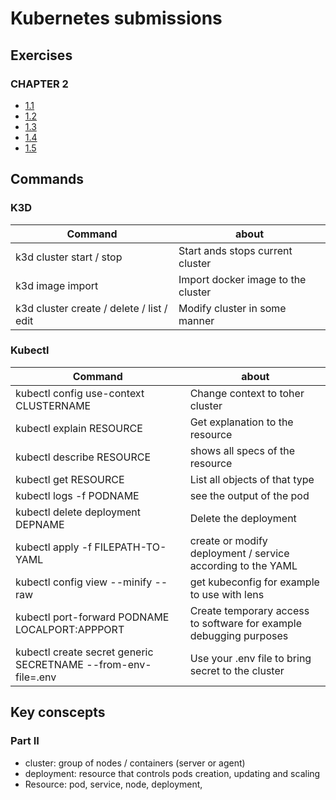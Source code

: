 # Kubernetes submissions

## Exercises

### CHAPTER 2
- [1.1](https://github.com/Jouchef/KubernetesSubmissions/tree/1.1/Log_output)
- [1.2](https://github.com/Jouchef/KubernetesSubmissions/tree/1.2/todo_app)
- [1.3](https://github.com/Jouchef/KubernetesSubmissions/tree/1.3/Log_output)
- [1.4](https://github.com/Jouchef/KubernetesSubmissions/tree/1.4/todo_app)
- [1.5](https://github.com/Jouchef/KubernetesSubmissions/tree/1.5/todo_app)



## Commands

### K3D
| Command | about |
| ------- | ----- |
| k3d cluster start / stop | Start ands stops current cluster | 
| k3d image import | Import docker image to the cluster |
| k3d cluster create / delete / list /  edit | Modify cluster in some manner |

### Kubectl
| Command | about |
| ------- | ----- |
| kubectl config use-context CLUSTERNAME | Change context to toher cluster |
| kubectl explain RESOURCE | Get explanation to the resource |
| kubectl describe RESOURCE | shows all specs of the resource |
| kubectl get RESOURCE | List all objects of that type |
| kubectl logs -f PODNAME | see the output of the pod |
| kubectl delete deployment DEPNAME | Delete the deployment |
| kubectl apply -f FILEPATH-TO-YAML | create or modify deployment / service according to the YAML |
| kubectl config view --minify --raw | get kubeconfig for example to use with lens |
| kubectl port-forward PODNAME LOCALPORT:APPPORT | Create temporary access to software for example debugging purposes |
|kubectl create secret generic SECRETNAME --from-env-file=.env | Use your .env file to bring secret to the cluster |






## Key conscepts

### Part II

- cluster: group of nodes / containers (server or agent)
- deployment: resource that controls pods creation, updating and scaling
- Resource: pod, service, node, deployment, 